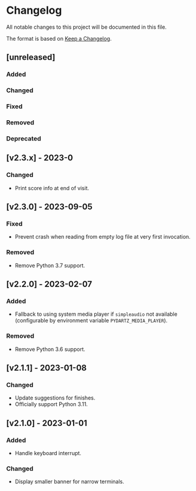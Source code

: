 # Changelog
All notable changes to this project will be documented in this file.

The format is based on [Keep a Changelog](https://keepachangelog.com/en/1.0.0/).

## [unreleased]
### Added
### Changed
### Fixed
### Removed
### Deprecated

## [v2.3.x] - 2023-0
### Changed
- Print score info at end of visit.

## [v2.3.0] - 2023-09-05
### Fixed
- Prevent crash when reading from empty log file at very first invocation.
### Removed
- Remove Python 3.7 support.

## [v2.2.0] - 2023-02-07
### Added
- Fallback to using system media player if `simpleaudio` not available (configurable by environment variable `PYDARTZ_MEDIA_PLAYER`).
### Removed
- Remove Python 3.6 support.

## [v2.1.1] - 2023-01-08
### Changed
- Update suggestions for finishes.
- Officially support Python 3.11.

## [v2.1.0] - 2023-01-01
### Added
- Handle keyboard interrupt.
### Changed
- Display smaller banner for narrow terminals.

